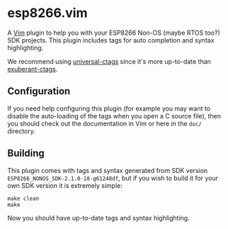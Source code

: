 # esp8266.vim

A [Vim](https://vim.org/) plugin to help you with your ESP8266 Non-OS (maybe RTOS too?) SDK projects. This plugin includes tags for auto completion and syntax highlighting.

We recommend using [universal-ctags](https://ctags.io/) since it's more up-to-date than [exuberant-ctags](http://ctags.sourceforge.net/).

## Configuration

If you need help configuring this plugin (for example you may want to disable the auto-loading of the tags when you open a C source file), then you should check out the documentation in Vim or here in the `doc/` directory.

## Building

This plugin comes with tags and syntax generated from SDK version `ESP8266_NONOS_SDK-2.1.0-18-g61248df`, but if you wish to build it for your own SDK version it is extremely simple:

    make clean
    make

Now you should have up-to-date tags and syntax highlighting.
